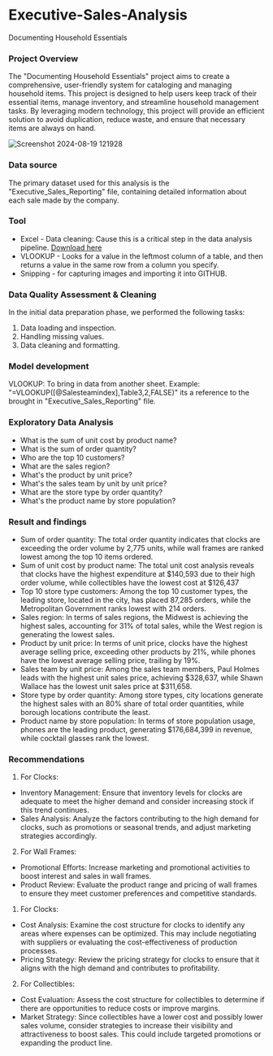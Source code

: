 # Executive-Sales-Analysis
Documenting Household Essentials

### Project Overview

The "Documenting Household Essentials" project aims to create a comprehensive, user-friendly system for cataloging and managing household items. This project is designed to help users keep track of their essential items, manage inventory, and streamline household management tasks. By leveraging modern technology, this project will provide an efficient solution to avoid duplication, reduce waste, and ensure that necessary items are always on hand.

![Screenshot 2024-08-19 121928](https://github.com/user-attachments/assets/b58e37ab-d585-484f-923f-761dea631302)

### Data source

The primary dataset used for this analysis is the "Executive_Sales_Reporting" file, containing detailed information about each sale made by the company.

### Tool

- Excel - Data cleaning: Cause this is a critical step in the data analysis pipeline. [Download here](https://microsoft.com)
- VLOOKUP - Looks for a value in the leftmost column of a table, and then returns a value in the same row from a column you specify.
- Snipping - for capturing images and importing it into GITHUB.

### Data Quality Assessment & Cleaning 

In the initial data preparation phase, we performed the following tasks:
1. Data loading and inspection.
2. Handling missing values.
3. Data cleaning and formatting.

### Model development

VLOOKUP: To bring in data from another sheet. Example: "=VLOOKUP([@Salesteamindex],Table3,2,FALSE)" its a reference to the brought in "Executive_Sales_Reporting" file.

### Exploratory Data Analysis

- What is the sum of unit cost by product name?
- What is the sum of order quantity?
- Who are the top 10 customers?
- What are the sales region?
- What's the product by unit price?
- What's the sales team by unit by unit price?
- What are the store type by order quantity?
- What's the product name by store population?

### Result and findings 

- Sum of order quantity: The total order quantity indicates that clocks are exceeding the order volume by 2,775 units, while wall frames are ranked lowest among the top 10 items ordered.
- Sum of unit cost by product name: The total unit cost analysis reveals that clocks have the highest expenditure at $140,593 due to their high order volume, while collectibles have the lowest cost at $126,437
- Top 10 store type customers: Among the top 10 customer types, the leading store, located in the city, has placed 87,285 orders, while the Metropolitan Government ranks lowest with 214 orders.
- Sales region: In terms of sales regions, the Midwest is achieving the highest sales, accounting for 31% of total sales, while the West region is generating the lowest sales.
- Product by unit price: In terms of unit price, clocks have the highest average selling price, exceeding other products by 21%, while phones have the lowest average selling price, trailing by 19%.
- Sales team by unit price: Among the sales team members, Paul Holmes leads with the highest unit sales price, achieving $328,637, while Shawn Wallace has the lowest unit sales price at $311,658.
- Store type by order quantity: Among store types, city locations generate the highest sales with an 80% share of total order quantities, while borough locations contribute the least.
- Product name by store population: In terms of store population usage, phones are the leading product, generating $176,684,399 in revenue, while cocktail glasses rank the lowest.

### Recommendations

1. For Clocks:
- Inventory Management: Ensure that inventory levels for clocks are adequate to meet the higher demand and consider increasing stock if this trend continues.
- Sales Analysis: Analyze the factors contributing to the high demand for clocks, such as promotions or seasonal trends, and adjust marketing strategies accordingly.
2. For Wall Frames:
- Promotional Efforts: Increase marketing and promotional activities to boost interest and sales in wall frames.
- Product Review: Evaluate the product range and pricing of wall frames to ensure they meet customer preferences and competitive standards.

1. For Clocks:
- Cost Analysis: Examine the cost structure for clocks to identify any areas where expenses can be optimized. This may include negotiating with suppliers or evaluating the cost-effectiveness of production processes.
- Pricing Strategy: Review the pricing strategy for clocks to ensure that it aligns with the high demand and contributes to profitability.
2. For Collectibles:
- Cost Evaluation: Assess the cost structure for collectibles to determine if there are opportunities to reduce costs or improve margins.
- Market Strategy: Since collectibles have a lower cost and possibly lower sales volume, consider strategies to increase their visibility and attractiveness to boost sales. This could include targeted promotions or expanding the product line.






